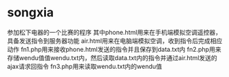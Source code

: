 # songxia
参加松下电器的一个比赛的程序
其中phone.html用来在手机端模拟空调遥控器，具备发送指令到服务器功能
air.html用来在电脑端模拟空调，收到指令后完成相应动作
fn1.php用来接收phone.html发送的指令并且保存到data.txt内
fn2.php用来存储wendu值值wendu.txt内，然后读取data.txt内的指令并通过air.html发送的ajax请求回指令
fn3.php用来读取wendu.txt内的wendu值
